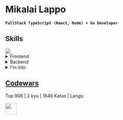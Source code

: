 # Mikalai Lappo 

**`FullStack TypeScript (React, Node) + Go Developer`**

## Skills
<img src="https://skillicons.dev/icons?i=ts,go" />
<details>
  <summary>Frontend</summary>
  
  - React, Next.js, Redux-toolkit, Zustand, Apollo, @tanstack/react-query
  - MantineUI, NextUI, TailwindCSS, SCSS, CSS Modules, Figma
  - unified.js (mdast, hast, rehype, etc.)
</details>

<details>
  <summary>Backend</summary>
  
  - TypeScript: Express, Koa, Nest, Inversify (DI), Jest, Prisma
  - Go: gorilla (mux/ws), wire (DI), sqlc
  - DB: PostgreSQL, MongoDB, Redis
  - Linux, Nginx, Git(lab|hub) CI, Docker
</details>

<details>
  <summary>I'm into</summary>

  - Static strong type systems
  - FP, class-free OOP, compositional, and multiparadigm approaches
  - Solana, web3.js, Solidity
  - Rust, Zig, <a href="https://github.com/grol-io" target="_blank"> Grol </a>
</details>


## <a href="https://codewars.com/users/MikalaiLappo" target="_blank">Codewars</a>
Top 906 | 2 kyu | 1846 Katas | Langs:

<img height="36" src="https://skillicons.dev/icons?i=javascript,haskell,python,postgres" />
